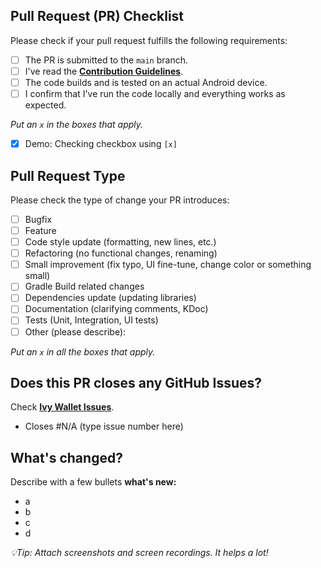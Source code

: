 ## Pull Request (PR) Checklist
Please check if your pull request fulfills the following requirements:
- [ ] The PR is submitted to the `main` branch.
- [ ] I've read the
  **[Contribution Guidelines](https://github.com/Ivy-Apps/ivy-wallet/blob/main/CONTRIBUTING.md)**.
- [ ] The code builds and is tested on an actual Android device.
- [ ] I confirm that I've run the code locally and everything works as expected.

_Put an `x` in the boxes that apply._
- [x] Demo: Checking checkbox using `[x]`


## Pull Request Type
Please check the type of change your PR introduces:

- [ ] Bugfix
- [ ] Feature
- [ ] Code style update (formatting, new lines, etc.)
- [ ] Refactoring (no functional changes, renaming)
- [ ] Small improvement (fix typo, UI fine-tune, change color or something small)
- [ ] Gradle Build related changes
- [ ] Dependencies update (updating libraries)
- [ ] Documentation (clarifying comments, KDoc)
- [ ] Tests (Unit, Integration, UI tests)
- [ ] Other (please describe):

_Put an `x` in all the boxes that apply._


## Does this PR closes any GitHub Issues?

Check **[Ivy Wallet Issues](https://github.com/Ivy-Apps/ivy-wallet/issues)**.
- Closes #N/A (type issue number here)


## What's changed?
Describe with a few bullets **what's new:**
- a
- b
- c
- d

_💡Tip: Attach screenshots and screen recordings. It helps a lot!_
